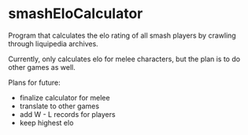 # smashEloCalculator
Program that calculates the elo rating of all smash players by crawling through liquipedia archives.

Currently, only calculates elo for melee characters, but the plan is to do other games as well.

Plans for future:
- finalize calculator for melee 
- translate to other games 
- add W - L records for players 
- keep highest elo
